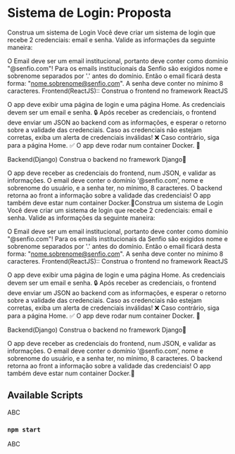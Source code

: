 # Sistema de Login: Proposta
Construa um sistema de Login
Você deve criar um sistema de login que recebe 2 credenciais: email e senha. Valide as informações da seguinte maneira:

O Email deve ser um email institucional, portanto deve conter como domínio "@senfio.com"!
Para os emails institucionais da Senfio são exigidos nome e sobrenome separados por '.' antes do domínio. Então o email ficará desta forma: "nome.sobrenome@senfio.com".
A senha deve conter no mínimo 8 caracteres.
Frontend(ReactJS)::
Construa o frontend no framework ReactJS

O app deve exibir uma página de login e uma página Home.
As credenciais devem ser um email e senha. 🔒
Após receber as credenciais, o frontend deve enviar um JSON ao backend com as informações, e esperar o retorno sobre a validade das credenciais.
Caso as credenciais não estejam corretas, exiba um alerta de credenciais inválidas! ❌
Caso contrário, siga para a página Home. ✅
O app deve rodar num container Docker. 🐳

Backend(Django)
Construa o backend no framework Django🐍

O app deve receber as credenciais do frontend, num JSON, e validar as informações.
O email deve conter o domínio ‘@senfio.com’, nome e sobrenome do usuário, e a senha ter, no mínimo, 8 caracteres.
O backend retorna ao front a informação sobre a validade das credenciais!
O app também deve estar num container Docker.🐳Construa um sistema de Login
Você deve criar um sistema de login que recebe 2 credenciais: email e senha. Valide as informações da seguinte maneira:

O Email deve ser um email institucional, portanto deve conter como domínio "@senfio.com"!
Para os emails institucionais da Senfio são exigidos nome e sobrenome separados por '.' antes do domínio. Então o email ficará desta forma: "nome.sobrenome@senfio.com".
A senha deve conter no mínimo 8 caracteres.
Frontend(ReactJS)::
Construa o frontend no framework ReactJS

O app deve exibir uma página de login e uma página Home.
As credenciais devem ser um email e senha. 🔒
Após receber as credenciais, o frontend deve enviar um JSON ao backend com as informações, e esperar o retorno sobre a validade das credenciais.
Caso as credenciais não estejam corretas, exiba um alerta de credenciais inválidas! ❌
Caso contrário, siga para a página Home. ✅
O app deve rodar num container Docker. 🐳

Backend(Django)
Construa o backend no framework Django🐍

O app deve receber as credenciais do frontend, num JSON, e validar as informações.
O email deve conter o domínio ‘@senfio.com’, nome e sobrenome do usuário, e a senha ter, no mínimo, 8 caracteres.
O backend retorna ao front a informação sobre a validade das credenciais!
O app também deve estar num container Docker.🐳



## Available Scripts

ABC

### `npm start`

ABC
